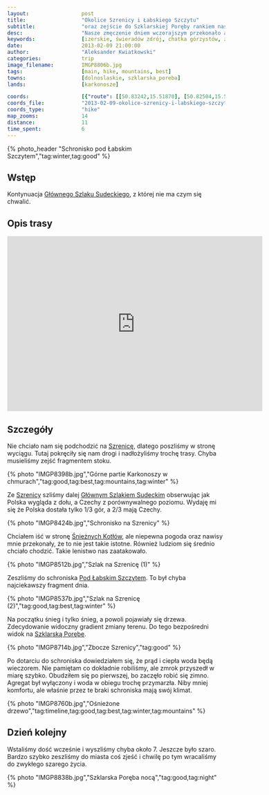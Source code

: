 ```yaml
---
layout:                 post
title:                  "Okolice Szrenicy i Łabskiego Szczytu"
subtitle:               "oraz zejście do Szklarskiej Poręby rankiem następnego dnia"
desc:                   "Nasze zmęczenie dniem wczorajszym przekonało abyśmy wjechali wyciągiem na Szrenicę. Dalsza trasa była bezproblemowa. Pokręciliśmy się po grani Karkonoszy i następnie dość wcześnie dotarliśmy do schroniska pod Łabskim Szczytem."
keywords:               [izerskie, świeradów zdrój, chatka górzystów, zima, jakuszyce, śnieg, zaspy]
date:                   2013-02-09 21:00:00
author:                 "Aleksander Kwiatkowski"
categories:             trip
image_filename:         IMGP8806b.jpg
tags:                   [main, hike, mountains, best]
towns:                  [dolnoslaskie, szklarska_poreba]
lands:                  [karkonosze]

coords:                 [{"route": [[50.83242,15.51870], [50.82504,15.50712], [50.81870,15.51763], [50.79500,15.51463], [50.78746,15.51342], [50.77926,15.53531], [50.78805,15.53686], [50.79174,15.52587], [50.81040,15.53145], [50.81683,15.52621], [50.82334,15.52729]], "type": "hike"}]
coords_file:            "2013-02-09-okolice-szrenicy-i-labskiego-szczytu.json"
coords_type:            "hike"
map_zooms:              14
distance:               11
time_spent:             6
---
```


[wiki-gss]:                     https://pl.wikipedia.org/wiki/G%C5%82%C3%B3wny_Szlak_Sudecki
[wiki-szrenica]:                https://pl.wikipedia.org/wiki/Szrenica
[wiki-kotly]:                   https://pl.wikipedia.org/wiki/%C5%9Anie%C5%BCne_Kot%C5%82y
[wiki-pod-labskim]:             https://pl.wikipedia.org/wiki/Schronisko_PTTK_%E2%80%9EPod_%C5%81abskim_Szczytem%E2%80%9D
[wiki-szklarska]:               https://pl.wikipedia.org/wiki/Szklarska_Por%C4%99ba

{% photo_header "Schronisko pod Łabskim Szczytem","tag:winter,tag:good" %}

Wstęp
-----

Kontynuacja [Głównego Szlaku Sudeckiego][wiki-gss], z której nie ma czym się chwalić.

Opis trasy
----------

<iframe height='405' width='590' frameborder='0' allowtransparency='true' scrolling='no' src='https://www.strava.com/activities/333310185/embed/67bd1cb59abbfc530bf8bc877d2c4ca46388e1aa'></iframe>

Szczegóły
---------

Nie chciało nam się podchodzić na [Szrenicę][wiki-szrenica], dlatego poszliśmy w stronę wyciągu. Tutaj pokręciły się nam
drogi i nadłożyliśmy trochę trasy. Chyba musieliśmy zejść fragmentem stoku.

{% photo "IMGP8398b.jpg","Górne partie Karkonoszy w chmurach","tag:good,tag:best,tag:mountains,tag:winter" %}

Ze [Szrenicy][wiki-szrenica] szliśmy dalej [Głównym Szlakiem Sudeckim][wiki-gss] obserwując jak Polska
wygląda z dołu, a Czechy z porównywalnego poziomu. Wydaję mi się że Polska dostała tylko 1/3 gór, a 2/3
mają Czechy.

{% photo "IMGP8424b.jpg","Schronisko na Szrenicy" %}

Chciałem iść w stronę [Śnieżnych Kotłów][wiki-kotly], ale niepewna pogoda oraz nawisy
mnie przekonały, że to nie jest takie istotne. Również ludziom się średnio chciało chodzić. Takie
lenistwo nas zaatakowało.

{% photo "IMGP8512b.jpg","Szlak na Szrenicę (1)" %}

Zeszliśmy do schroniska [Pod Łabskim Szczytem][wiki-pod-labskim]. To był chyba najciekawszy fragment
dnia.

{% photo "IMGP8537b.jpg","Szlak na Szrenicę (2)","tag:good,tag:best,tag:winter" %}

Na początku śnieg i tylko śnieg, a powoli pojawiały się drzewa. Zdecydowanie widoczny gradient
zmiany terenu. Do tego bezpośredni widok na [Szklarską Porębe][wiki-szklarska].

{% photo "IMGP8714b.jpg","Zbocze Szrenicy","tag:good" %}

Po dotarciu do schroniska dowiedziałem się, że prąd i ciepła woda będą wieczorem.
Nie pamiętam co dokładnie robiliśmy, ale zmrok przyszedł w miarę szybko. Obudziłem się po pierwszej, bo zaczęło
robić się zimno. Agregat był wyłączony i woda w obiegu trochę przymarzła. Niby mniej komfortu,
ale właśnie przez te braki schroniska mają swój klimat.

{% photo "IMGP8760b.jpg","Ośnieżone drzewo","tag:timeline,tag:good,tag:best,tag:winter,tag:mountains" %}

Dzień kolejny
-------------

Wstaliśmy dość wcześnie i wyszliśmy chyba około 7. Jeszcze było szaro. Bardzo szybko zeszliśmy do miasta
coś zjeść i chwilę po tym wracaliśmy do zwykłego szarego życia.

{% photo "IMGP8838b.jpg","Szklarska Poręba nocą","tag:good,tag:night" %}
